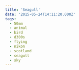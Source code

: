```yaml
---
title: 'Seagull'
date: '2015-05-24T14:11:20.000Z'
tags:
  - 50mm
  - animal
  - bird
  - d300s
  - flying
  - nikon
  - scotland
  - seagull
  - sky
---
```


